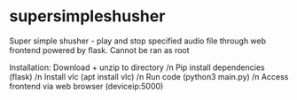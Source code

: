 # supersimpleshusher

Super simple shusher - play and stop specified audio file through web frontend powered by flask.
Cannot be ran as root


Installation:
Download + unzip to directory /n
Pip install dependencies (flask) /n
Install vlc (apt install vlc) /n
Run code (python3 main.py) /n
Access frontend via web browser (deviceip:5000)
